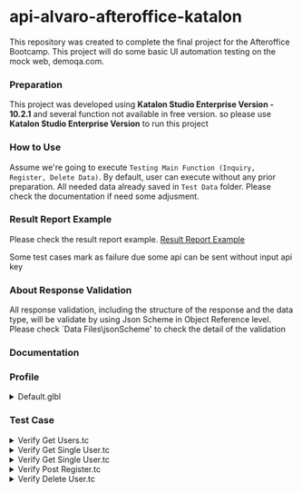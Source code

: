 # api-alvaro-afteroffice-katalon
This repository was created to complete the final project for the Afteroffice Bootcamp. This project will do some basic UI automation testing on the mock web, demoqa.com.

### Preparation
This project was developed using __Katalon Studio Enterprise Version - 10.2.1__ and several function not available in free version. so please use __Katalon Studio Enterprise Version__ to run this project

### How to Use
Assume we're going to execute `Testing Main Function (Inquiry, Register, Delete Data)`. By default, user can execute without any prior preparation. All needed data already saved in `Test Data` folder. Please check the documentation if need some adjusment.

### Result Report Example
Please check the result report example. [Result Report Example](https://htmlpreview.github.io/?https://github.com/alvarobasilys/web-alvaro-afteroffice-katalon/blob/main/Example%20Report%20Result/20250617_030853.html)

Some test cases mark as failure due some api can be sent without input api key

### About Response Validation
All response validation, including the structure of the response and the data type, will be validate by using Json Scheme in Object Reference level. Please check `Data Files\jsonScheme' to check the detail of the validation

### Documentation 

### Profile
<details>
<summary> Default.glbl </summary>

| Name                  | Value Type | Description                                                                                             |
|-----------------------|------------|---------------------------------------------------------------------------------------------------------|
| baseUrl               | String     | Base Url for access the API                                                                             |
| apiKey                | String     | Api Key                                                                                                 |

</details>

### Test Case

<details>
<summary> Verify Get Users.tc </summary>

This test case will verify Get Users response based on inputed data. This test case need data input, so this test case using Data Binding `Data Files\Verify Get Users Data.dat` in test case level.
To Add, Edit, or Remove the input value please check and edit `Data Files\Excel File\Verify Get Users.xlsx`.

There're two condition based on response error code:
- error `401`: Test case will verify between the actual error message from the response and expected error message
- error `200`: When request is success, test case will verify between inputted `page` value and the `page` value from the response

By Default, user can use this test case directly without any prior preparation is required

</details>


<details>
<summary> Verify Get Single User.tc </summary>

This test case will verify Get Single User response based on inputed data. This test case need data input, so this test case using Data Binding `Data Files\Verify Get Single User Data.dat` in test case level.
To Add, Edit, or Remove the input value please check and edit `Data Files\Excel File\Verify Get Single User.xlsx`.

There're three condition based on response error code:
- error `401`: Test case will verify between the actual error message from the response and expected error message
- error `404`: Mean no user found based on inputted id, so the test case will verify the response structure 
- error `200`: There're two possibilities:
  - Test case will verify between inputted page value and the page value from the response __if the request doesn't have `userId`__.
  - If `userId` inputted in the request, then the test case will verify betweeh inputted `userId` and `userId` from the response 

By Default, user can use this test case directly without any prior preparation is required

</details>

<details>
<summary> Verify Get Single User.tc </summary>

This test case will verify Get Single User response based on inputed data. This test case need data input, so this test case using Data Binding `Data Files\Verify Get Single User Data.dat` in test case level.
To Add, Edit, or Remove the input value please check and edit `Data Files\Excel File\Verify Get Single User.xlsx`.

There're three condition based on response error code:
- error `401`: Test case will verify between the actual error message from the response and expected error message
- error `404`: Mean no user found based on inputted id, so the test case will verify the response structure 
- error `200`: There're two possibilities:
  - Test case will verify between inputted page value and the page value from the response __if the request doesn't have `userId`__.
  - If `userId` inputted in the request, then the test case will verify betweeh inputted `userId` and `userId` from the response 

By Default, user can use this test case directly without any prior preparation is required

</details>

</details>

<details>
<summary> Verify Post Register.tc </summary>

This test case will verify Post Register response based on inputed data. This test case need data input, so this test case using Data Binding `Data Files\Verify Post Register Data.dat` in test case level.
To Add, Edit, or Remove the input value please check and edit `Data Files\Excel File\Verify Post Register Data.xlsx`. 

There're two condition based on response error code:
- error `401` or `400` : Test case will verify between the actual error message from the response and expected error message
- error `200`: When request is success, test case will verify between inputted `id` and the `id` from the response

By Default, user can use this test case directly without any prior preparation is required

</details>

<details>
<summary> Verify Delete User.tc </summary>

This test case will verify Post Register response based on inputed data. This test case need data input, so this test case using Data Binding `Data Files\Verify Delete User Data.dat` in test case level.
To Add, Edit, or Remove the input value please check and edit `Data Files\Excel File\Verify Delete User.xlsx`. 

To verify delete request success, the test case will verify the response status code is `204`.

If response status code not `204`, the test case will verify the error message from the respond

By Default, user can use this test case directly without any prior preparation is required

</details>
